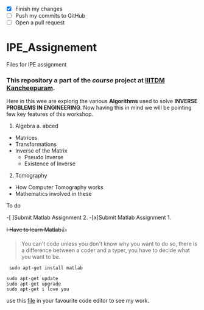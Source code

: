 - [x] Finish my changes
- [ ] Push my commits to GitHub
- [ ] Open a pull request

# IPE_Assignement
Files for IPE assignment
### This repository a part of the _course_ project at [IIITDM Kancheepuram](http://www.iiitdm.ac.in/). 
Here in this wee are explorig the various __Algorithms__ used to solve **INVERSE PROBLEMS IN ENGINEERING**. Now having this in mind we will be pointing few key features of this workshop.

1. Algebra
  a. abced  
  - Matrices
  - Transformations
  - Inverse of the Matrix
    - Pseudo Inverse
    - Existence of Inverse
2. Tomography
  - How Computer Tomography works
  - Mathematics involved in these
  
To do

-[ ]Submit Matlab Assignment 2.
-[x]Submit Matlab Assignment 1.

~~I Have to learn Matlab~~:+1:
>You can't code unless you don't know why you want to do so, there is a difference between a coder and a typer, you have to decide what you want to be.


` sudo apt-get install matlab`
``` 
sudo apt-get update
sudo apt-get upgrade
sudo apt-get i love you
```
use this [file](Assignment-2.xlsx) in your favourite code editor to see my work.
